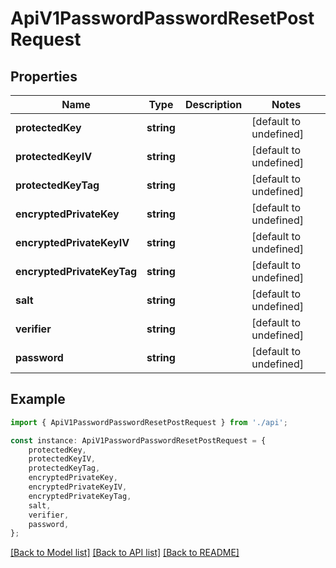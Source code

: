 # ApiV1PasswordPasswordResetPostRequest


## Properties

Name | Type | Description | Notes
------------ | ------------- | ------------- | -------------
**protectedKey** | **string** |  | [default to undefined]
**protectedKeyIV** | **string** |  | [default to undefined]
**protectedKeyTag** | **string** |  | [default to undefined]
**encryptedPrivateKey** | **string** |  | [default to undefined]
**encryptedPrivateKeyIV** | **string** |  | [default to undefined]
**encryptedPrivateKeyTag** | **string** |  | [default to undefined]
**salt** | **string** |  | [default to undefined]
**verifier** | **string** |  | [default to undefined]
**password** | **string** |  | [default to undefined]

## Example

```typescript
import { ApiV1PasswordPasswordResetPostRequest } from './api';

const instance: ApiV1PasswordPasswordResetPostRequest = {
    protectedKey,
    protectedKeyIV,
    protectedKeyTag,
    encryptedPrivateKey,
    encryptedPrivateKeyIV,
    encryptedPrivateKeyTag,
    salt,
    verifier,
    password,
};
```

[[Back to Model list]](../README.md#documentation-for-models) [[Back to API list]](../README.md#documentation-for-api-endpoints) [[Back to README]](../README.md)
